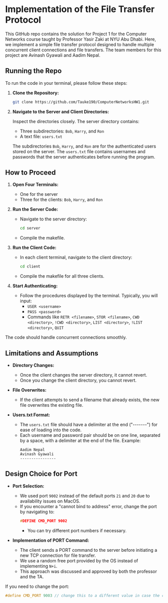 # Implementation of the File Transfer Protocol

This GitHub repo contains the solution for Project 1 for the Computer Networks course taught by Professor Yasir Zaki at NYU Abu Dhabi. Here, we implement a simple file transfer protocol designed to handle multiple concurrent client connections and file transfers. The team members for this project are Avinash Gyawali and Aadim Nepal.

## Running the Repo

To run the code in your terminal, please follow these steps:

1. **Clone the Repository:**

   ```bash
   git clone https://github.com/Tauke190/ComputerNetworksHW1.git
   ```

2. **Navigate to the Server and Client Directories:**
   
   Inspect the directories closely. The server directory contains:
   - Three subdirectories: `Bob`, `Harry`, and `Ron`
   - A text file: `users.txt`

   The subdirectories `Bob`, `Harry`, and `Ron` are for the authenticated users stored on the server. The `users.txt` file contains usernames and passwords that the server authenticates before running the program.

## How to Proceed

1. **Open Four Terminals:**
   - One for the server
   - Three for the clients: `Bob`, `Harry`, and `Ron`

2. **Run the Server Code:**
   - Navigate to the server directory:
     ```bash
     cd server
     ```
   - Compile the makefile.

3. **Run the Client Code:**
   - In each client terminal, navigate to the client directory:
     ```bash
     cd client
     ```
   - Compile the makefile for all three clients.

4. **Start Authenticating:**
   - Follow the procedures displayed by the terminal. Typically, you will input:
     - `USER <username>`
     - `PASS <password>`
     - Commands like `RETR <filename>`, `STOR <filename>`, `CWD <directory>`, `!CWD <directory>`, `LIST <directory>`, `!LIST <directory>`, `QUIT`

The code should handle concurrent connections smoothly.

## Limitations and Assumptions

- **Directory Changes:**
  - Once the client changes the server directory, it cannot revert.
  - Once you change the client directory, you cannot revert.

- **File Overwrites:**
  - If the client attempts to send a filename that already exists, the new file overwrites the existing file.

- **Users.txt Format:**
  - The `users.txt` file should have a delimiter at the end ("-------") for ease of loading into the code.
  - Each username and password pair should be on one line, separated by a space, with a delimiter at the end of the file. Example:
    ```
    Aadim Nepal
    Avinash Gyawali
    ----------------
    ```

## Design Choice for Port

- **Port Selection:**
  - We used port `9002` instead of the default ports `21` and `20` due to availability issues on MacOS.
  - If you encounter a "cannot bind to address" error, change the port by navigating to:
    ```c
    #DEFINE CMD_PORT 9002
    ```
    - You can try different port numbers if necessary.

- **Implementation of PORT Command:**
  - The client sends a PORT command to the server before initiating a new TCP connection for file transfer.
  - We use a random free port provided by the OS instead of implementing `N+i`.
  - This approach was discussed and approved by both the professor and the TA.

If you need to change the port:
```c
#define CMD_PORT 9003 // change this to a different value in case the code gives address error
```
